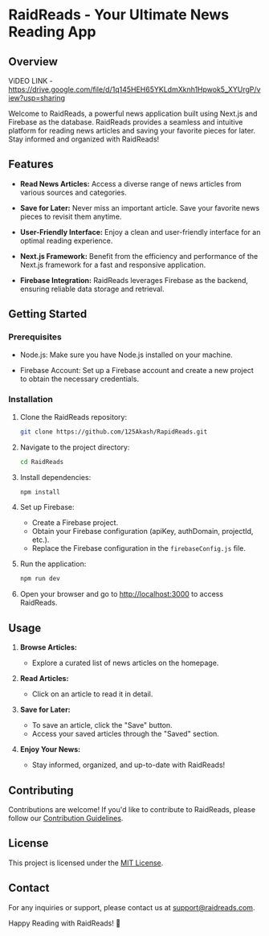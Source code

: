 # RaidReads - Your Ultimate News Reading App

## Overview

ViDEO LINK - https://drive.google.com/file/d/1q145HEH65YKLdmXknh1Hpwok5_XYUrgP/view?usp=sharing

Welcome to RaidReads, a powerful news application built using Next.js and Firebase as the database. RaidReads provides a seamless and intuitive platform for reading news articles and saving your favorite pieces for later. Stay informed and organized with RaidReads!

## Features

- **Read News Articles:** Access a diverse range of news articles from various sources and categories.
  
- **Save for Later:** Never miss an important article. Save your favorite news pieces to revisit them anytime.
  
- **User-Friendly Interface:** Enjoy a clean and user-friendly interface for an optimal reading experience.

- **Next.js Framework:** Benefit from the efficiency and performance of the Next.js framework for a fast and responsive application.

- **Firebase Integration:** RaidReads leverages Firebase as the backend, ensuring reliable data storage and retrieval.

## Getting Started

### Prerequisites

- Node.js: Make sure you have Node.js installed on your machine.
  
- Firebase Account: Set up a Firebase account and create a new project to obtain the necessary credentials.

### Installation

1. Clone the RaidReads repository:

   ```bash
   git clone https://github.com/125Akash/RapidReads.git
   ```

2. Navigate to the project directory:

   ```bash
   cd RaidReads
   ```

3. Install dependencies:

   ```bash
   npm install
   ```

4. Set up Firebase:

   - Create a Firebase project.
   - Obtain your Firebase configuration (apiKey, authDomain, projectId, etc.).
   - Replace the Firebase configuration in the `firebaseConfig.js` file.

5. Run the application:

   ```bash
   npm run dev
   ```

6. Open your browser and go to [http://localhost:3000](http://localhost:3000) to access RaidReads.

## Usage

1. **Browse Articles:**
   - Explore a curated list of news articles on the homepage.

2. **Read Articles:**
   - Click on an article to read it in detail.

3. **Save for Later:**
   - To save an article, click the "Save" button.
   - Access your saved articles through the "Saved" section.

4. **Enjoy Your News:**
   - Stay informed, organized, and up-to-date with RaidReads!

## Contributing

Contributions are welcome! If you'd like to contribute to RaidReads, please follow our [Contribution Guidelines](CONTRIBUTING.md).

## License

This project is licensed under the [MIT License](LICENSE).

## Contact

For any inquiries or support, please contact us at [support@raidreads.com](mailto:support@raidreads.com).

Happy Reading with RaidReads! 📰
